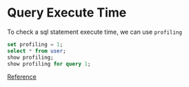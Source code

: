 
# Query Execute Time

To check a sql statement execute time, we can use `profiling`

```sql
set profiling = 1;
select * from user;
show profiling;
show profiling for query 1;
```

[Reference](http://stackoverflow.com/questions/11274892/measuring-actual-mysql-query-time)